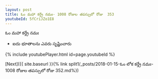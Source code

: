 ```yaml
---
layout: post
title: ఓం మహా కర్త్రే నమః- 1008 రోజుల తపస్సులో రోజు  353
youtubeId: 5fCriJZo1E8
---
```

 
 
 ఓం మహా కర్త్రే నమః  
 
 -  ఐదు భూతాలను ఎవరు సృష్టించారు 
 
  
 
  
 
 
 
 
 
 


{% include youtubePlayer.html id=page.youtubeId %}
 
[Next]({{ site.baseurl }}{% link  split1/_posts/2018-01-15-ఓం లోక కర్త్రే నమః- 1008 రోజుల తపస్సులో రోజు  352.md%})
 
